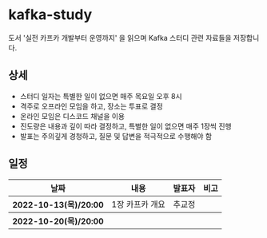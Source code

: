 
kafka-study
===========

도서 '실전 카프카 개발부터 운영까지' 을 읽으며 Kafka 스터디 관련 자료들을 저장합니다.

## 상세
* 스터디 일자는 특별한 일이 없으면 매주 목요일 오후 8시
* 격주로 오프라인 모임을 하고, 장소는 투표로 결정
* 온라인 모임은 디스코드 채널을 이용
* 진도량은 내용과 깊이 따라 결정하고, 특별한 일이 없으면 매주 1장씩 진행
* 발표는 주의깊게 경청하고, 질문 및 답변을 적극적으로 수행해야 함

## 일정

<table width="100%">
    <thead>
        <th>날짜</th>
        <th>내용</th>
        <th>발표자</th>
        <th>비고</th>
    </thead>
    <tbody>
        <tr>
            <th>2022-10-13(목)/20:00</th>
            <td>1장 카프카 개요</td>
            <td>추교정</td>
            <td></td>
        </tr>
    </tbody>
        <tbody>
        <tr>
            <th>2022-10-20(목)/20:00</th>
            <td></td>
            <td></td>
            <td></td>
        </tr>
    </tbody>
</table>
